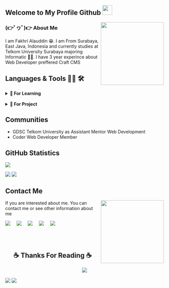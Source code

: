 ## Welcome to My Profile Github <img src="https://media.tenor.com/UTxKJNlZilwAAAAi/luffy-monkey-d-luffy.gif" width="31px">
<img align='right' src='https://media1.tenor.com/m/_X00b8WbgSIAAAAC/gear5-joy-boy.gif' width="200px">

### (👉ﾟヮﾟ)👉 About Me
I am Fakhri Alauddin 😁. I am From Surabaya, East Java, Indonesia and currently studies at Telkom University Surabaya majoring Informatic 🧑‍💻. I have 3 year experince about Web Developer preffered Craft CMS

## Languages & Tools 👨‍💻 🛠
<details>
  <summary><b>📝 For Learning</b></summary>
  <br/>

[![Java](https://img.shields.io/badge/Java-007396.svg?&style=flat&logo=java&logoColor=white)](https://your-java-link)
[![C](https://img.shields.io/badge/C-555555.svg?&style=flat&logo=c&logoColor=white)](https://your-c-link)
[![C++](https://img.shields.io/badge/C++-00599C.svg?&style=flat&logo=c%2B%2B&logoColor=white)](https://your-cplusplus-link)
[![Python](https://img.shields.io/badge/Python-3776AB.svg?&style=flat&logo=python&logoColor=white)](https://your-python-link)
[![Git](https://img.shields.io/badge/Git-F05032.svg?&style=flat&logo=git&logoColor=white)](https://your-git-link)
[![JavaScript](https://img.shields.io/badge/JavaScript-F7DF1E.svg?&style=flat&logo=javascript&logoColor=white)](https://your-javascript-link)
[![CSS](https://img.shields.io/badge/CSS-1572B6.svg?&style=flat&logo=css3&logoColor=white)](https://your-css-link)
[![HTML](https://img.shields.io/badge/HTML-E34F26.svg?&style=flat&logo=html5&logoColor=white)](https://your-html-link)
[![Vue.js](https://img.shields.io/badge/Vue.js-4FC08D.svg?&style=flat&logo=vue.js&logoColor=white)](https://your-vuejs-link)
[![React.js](https://img.shields.io/badge/React.js-61DAFB.svg?&style=flat&logo=react&logoColor=white)](https://your-reactjs-link)
[![Nuxt.js](https://img.shields.io/badge/Nuxt.js-00C58E.svg?&style=flat&logo=nuxt.js&logoColor=white)](https://your-nuxtjs-link)
[![Expo](https://img.shields.io/badge/Expo-000020.svg?&style=flat&logo=expo&logoColor=white)](https://your-expo-link)
[![NGINX](https://img.shields.io/badge/NGINX-009639.svg?&style=flat&logo=nginx&logoColor=white)](https://your-nginx-link)
[![APACHE](https://img.shields.io/badge/APACHE-D22128.svg?&style=flat&logo=apache&logoColor=white)](https://your-apache-link)
[![Wordpress CMS](https://img.shields.io/badge/Wordpress%20CMS-21759B.svg?&style=flat&logo=wordpress&logoColor=white)](https://your-wordpress-link)
[![Laragon](https://img.shields.io/badge/Laragon-21759B.svg?&style=flat&logo=laragon&logoColor=white)](https://your-laragon-link)
[![PHP](https://img.shields.io/badge/PHP-777BB4.svg?&style=flat&logo=php&logoColor=white)](https://your-php-link)
[![Laravel](https://img.shields.io/badge/Laravel-FF2D20.svg?&style=flat&logo=laravel&logoColor=white)](https://your-laravel-link)
[![MySQL](https://img.shields.io/badge/MySQL-4479A1.svg?&style=flat&logo=mysql&logoColor=white)](https://your-mysql-link)
[![Jupyter Notebook](https://img.shields.io/badge/Jupyter%20Notebook-F37626.svg?&style=flat&logo=jupyter&logoColor=white)](https://your-jupyter-link)


</details>
<br>
<details>
  <summary><b>📝 For Project</b></summary>
  <br/>

[![Craft CMS](https://img.shields.io/badge/Craft%20CMS-FF2D20.svg?&style=flat&logo=craft-cms&logoColor=white)](https://your-craft-cms-link)
[![PHP](https://img.shields.io/badge/PHP-777BB4.svg?&style=flat&logo=php&logoColor=white)](https://your-php-link)
[![Laravel](https://img.shields.io/badge/Laravel-FF2D20.svg?&style=flat&logo=laravel&logoColor=white)](https://your-laravel-link)
[![MySQL](https://img.shields.io/badge/MySQL-4479A1.svg?&style=flat&logo=mysql&logoColor=white)](https://your-mysql-link)
[![NGINX](https://img.shields.io/badge/NGINX-009639.svg?&style=flat&logo=nginx&logoColor=white)](https://your-nginx-link)
[![APACHE](https://img.shields.io/badge/APACHE-D22128.svg?&style=flat&logo=apache&logoColor=white)](https://your-apache-link)
[![Laragon](https://img.shields.io/badge/Laragon-FF2D20.svg?&style=flat&logo=laragon&logoColor=white)](https://your-laragon-link)
[![Git](https://img.shields.io/badge/Git-F05032.svg?&style=flat&logo=git&logoColor=white)](https://your-git-link)
[![GitHub](https://img.shields.io/badge/GitHub-181717.svg?&style=flat&logo=github&logoColor=white)](https://your-github-link)
[![GitLab](https://img.shields.io/badge/GitLab-FCA121.svg?&style=flat&logo=gitlab&logoColor=white)](https://your-gitlab-link)
[![Bitbucket](https://img.shields.io/badge/Bitbucket-0052CC.svg?&style=flat&logo=bitbucket&logoColor=white)](https://your-bitbucket-link)
[![Vue.js](https://img.shields.io/badge/Vue.js-4FC08D.svg?&style=flat&logo=vue.js&logoColor=white)](https://your-vuejs-link)
[![JavaScript](https://img.shields.io/badge/JavaScript-F7DF1E.svg?&style=flat&logo=javascript&logoColor=white)](https://your-javascript-link)
[![HTML](https://img.shields.io/badge/HTML-E34F26.svg?&style=flat&logo=html5&logoColor=white)](https://your-html-link)
[![CSS](https://img.shields.io/badge/CSS-1572B6.svg?&style=flat&logo=css3&logoColor=white)](https://your-css-link)
[![Bootstrap](https://img.shields.io/badge/Bootstrap-563D7C.svg?&style=flat&logo=bootstrap&logoColor=white)](https://your-bootstrap-link)
![Tailwind CSS](https://img.shields.io/badge/Tailwind%20CSS-38B2AC.svg?&style=flat&logo=tailwind-css&logoColor=white)
[![Visual Studio Code](https://img.shields.io/badge/VS%20Code-007ACC.svg?&style=flat&logo=visual-studio-code&logoColor=white)](https://your-vscode-link)
[![PuTTY](https://img.shields.io/badge/PuTTY-005C95.svg?&style=flat&logo=putty&logoColor=white)](https://your-putty-link)
[![Fork](https://img.shields.io/badge/Fork-009B5D.svg?&style=flat&logo=fork&logoColor=white)](https://your-fork-link)
[![TablePlus](https://img.shields.io/badge/TablePlus-FF3366.svg?&style=flat&logo=tableplus&logoColor=white)](https://your-tableplus-link)
[![Postman](https://img.shields.io/badge/Postman-FF6C37.svg?&style=flat&logo=postman&logoColor=white)](https://your-postman-link)
[![Git Bash](https://img.shields.io/badge/Git%20Bash-4EAA25.svg?&style=flat&logo=git&logoColor=white)](https://your-git-bash-link)

</details>

## Communities 
- GDSC Telkom University as Assistant Mentor Web Development
- Coder Web Developer Member 

## GitHub Statistics
 <p>
        <img  src="https://github-readme-streak-stats.herokuapp.com/?user=Fakhri17&hide_border=true&theme=nightowl" />
  </p>
  <p>
      <img  src="https://github-readme-stats.vercel.app/api?username=Fakhri17&hide_title=true&hide_border=true&show_icons=true&include_all_commits=true&count_private=true&line_height=21&theme=nightowl" /> 
      <img  src="https://github-readme-stats.vercel.app/api/top-langs/?username=Fakhri17&hide=html&hide_title=true&hide_border=true&layout=compact&langs_count=8&theme=nightowl" />
  </p>

## Contact Me
<img align='right' src='https://media1.tenor.com/m/1QIMOPKKFVgAAAAC/meme-dorado.gif' width="200px">

If you are interested about me. You can contact me or see other information about me

<a href="mailto:fakhricoffe@gmail.com"><img src="https://img.shields.io/badge/gmail-%23D14836.svg?&style=for-the-badge&logo=gmail&logoColor=white" /></a>&nbsp;&nbsp;&nbsp;&nbsp;
<a href="https://www.facebook.com/FakhriAL17/"><img src="https://img.shields.io/badge/facebook-%233B5998.svg?&style=for-the-badge&logo=facebook&logoColor=white" /></a>&nbsp;&nbsp;&nbsp;&nbsp;
<a href="https://www.instagram.com/fakhriii_15/"><img src="https://img.shields.io/badge/instagram-%23dc2743.svg?&style=for-the-badge&logo=instagram&logoColor=white" /></a>&nbsp;&nbsp;&nbsp;&nbsp;
<a href="https://www.instagram.com/fakhriii_15/"><img src="https://img.shields.io/badge/instagram-%23dc2743.svg?&style=for-the-badge&logo=instagram&logoColor=white" /></a>&nbsp;&nbsp;&nbsp;&nbsp;
<a href="https://www.linkedin.com/in/fakhri-alauddin/"><img src="https://img.shields.io/badge/linkedin-%230077B5.svg?&style=for-the-badge&logo=linkedin&logoColor=white" /></a>&nbsp;&nbsp;&nbsp;&nbsp;

<br/><br/>

<h2 align="center">☕ Thanks For Reading ☕</h2>
<div align="center">
  <img src="https://media1.tenor.com/m/2l95Bj4EiskAAAAC/one-piece-marco.gif">
</div>
<br>
<img src="https://komarev.com/ghpvc/?username=Fakhri17&style=plastic&label=Views"><img>
<img src="https://badges.pufler.dev/visits/Fakhri17/Fakhri17?color=black&logo=github" />











